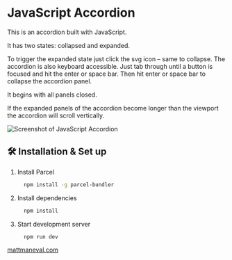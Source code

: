 # JavaScript Accordion

This is an accordion built with JavaScript.

It has two states: collapsed and expanded.

To trigger the expanded state just click the svg icon – same to collapse. The accordion is also keyboard accessible. Just tab through until a button is focused and hit the enter or space bar. Then hit enter or space bar to collapse the accordion panel. 

It begins with all panels closed.

If the expanded panels of the accordion become longer than the viewport the accordion will scroll vertically.

![Screenshot of JavaScript Accordion](https://user-images.githubusercontent.com/30243679/105418312-eb2dae80-5c0a-11eb-8d8f-16ff9c0ec42f.png)

## 🛠️ Installation & Set up

1. Install Parcel

    ```sh
      npm install -g parcel-bundler
    ```

2. Install dependencies

    ```sh
      npm install
    ```

3. Start development server

    ```sh
      npm run dev
    ```
[mattmaneval.com](https://mattmaneval.com "Matt Maneval's personal website.")
